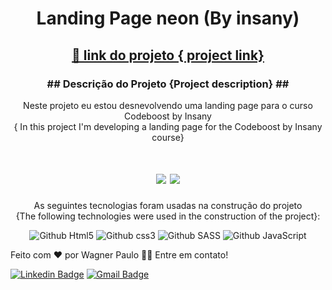 
<h1 align="center">Landing Page neon (By insany)</h1>

<h2 align="center">
    <a href="https://wpsgames.com.br/sites/cripto/">🔗 link  do projeto {
project link}</a>
</h2>

<h3 align="center">## Descrição do Projeto {Project description} ##</h3>


<p align="center"> Neste projeto eu estou desnevolvendo uma landing page para o curso Codeboost by Insany <br> {
In this project I'm developing a landing page for the Codeboost by Insany course}</p>

<h1 align="center">
<img src="https://img.shields.io/static/v1?label=Site&message=HTML/SASS/JS&color=3498db&style=for-the-badge&logo="/>
<img src="https://img.shields.io/static/v1?label=Status&message=Progess&color=F1C40F&style=for-the-badge&logo="/>
</h1>

<div  align="center" >
       <img src="https://github.com/wagstalos/lp-neon/blob/master/img/mockup-02.png" alt="">
</div>

<div  align="center" > 
As seguintes tecnologias foram usadas na construção do projeto <br> {The following technologies were used in the construction of the project}:

![Github Html5](https://img.shields.io/badge/HTML5-E34F26?style=for-the-badge&logo=html5&logoColor=white)
![Github css3](https://img.shields.io/badge/CSS3-1572B6?style=for-the-badge&logo=css3&logoColor=white)
![Github SASS](https://img.shields.io/badge/SASS-CF649A?style=for-the-badge&logo=sass&logoColor=white)
![Github JavaScript](https://img.shields.io/badge/JavaScript-F7DF1E?style=for-the-badge&logo=javascript&logoColor=black)

</div>



Feito com ❤️ por Wagner Paulo 👋🏽
Entre em contato!

[![Linkedin Badge](https://img.shields.io/badge/-Wagner-blue?style=flat-square&logo=Linkedin&logoColor=white&link=https://www.linkedin.com/in/wagner-silva-6a163555/)](https://www.linkedin.com/in/wagner-silva-6a163555/)
[![Gmail Badge](https://img.shields.io/badge/-wagstalos@gmail.com-c14438?style=flat-square&logo=Gmail&logoColor=white&link=mailto:wagstalos@gmail.com)](mailto:wagstalos@gmail.com)



